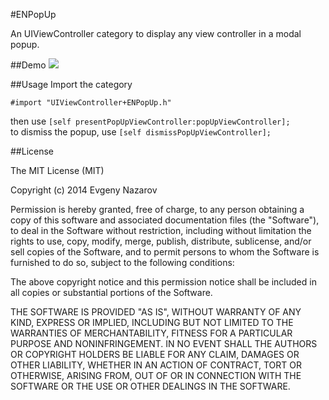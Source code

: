 #ENPopUp

An UIViewController category to display any view controller in a modal popup.

##Demo
![](http://i.imgur.com/009XmRb.gif)


##Usage
Import the category 
```objc
#import "UIViewController+ENPopUp.h" 
```
then use `[self presentPopUpViewController:popUpViewController];` <br />
to dismiss the popup, use `[self dismissPopUpViewController];` <br />

##License

The MIT License (MIT)

Copyright (c) 2014 Evgeny Nazarov

Permission is hereby granted, free of charge, to any person obtaining a copy of this software and associated documentation files (the "Software"), to deal in the Software without restriction, including without limitation the rights to use, copy, modify, merge, publish, distribute, sublicense, and/or sell copies of the Software, and to permit persons to whom the Software is furnished to do so, subject to the following conditions:

The above copyright notice and this permission notice shall be included in all copies or substantial portions of the Software.

THE SOFTWARE IS PROVIDED "AS IS", WITHOUT WARRANTY OF ANY KIND, EXPRESS OR IMPLIED, INCLUDING BUT NOT LIMITED TO THE WARRANTIES OF MERCHANTABILITY, FITNESS FOR A PARTICULAR PURPOSE AND NONINFRINGEMENT. IN NO EVENT SHALL THE AUTHORS OR COPYRIGHT HOLDERS BE LIABLE FOR ANY CLAIM, DAMAGES OR OTHER LIABILITY, WHETHER IN AN ACTION OF CONTRACT, TORT OR OTHERWISE, ARISING FROM, OUT OF OR IN CONNECTION WITH THE SOFTWARE OR THE USE OR OTHER DEALINGS IN THE SOFTWARE.
